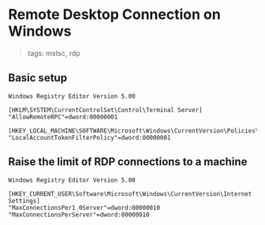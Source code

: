 # Remote Desktop Connection on Windows

> tags: mstsc, rdp

## Basic setup

```reg
Windows Registry Editor Version 5.00

[HKLM\SYSTEM\CurrentControlSet\Control\Terminal Server]
"AllowRemoteRPC"=dword:00000001

[HKEY_LOCAL_MACHINE\SOFTWARE\Microsoft\Windows\CurrentVersion\Policies\System]
"LocalAccountTokenFilterPolicy"=dword:00000001
```

## Raise the limit of RDP connections to a machine

```reg
Windows Registry Editor Version 5.00

[HKEY_CURRENT_USER\Software\Microsoft\Windows\CurrentVersion\Internet Settings]
"MaxConnectionsPer1_0Server"=dword:00000010
"MaxConnectionsPerServer"=dword:00000010
```
